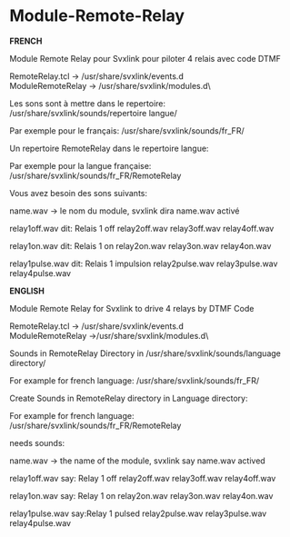 # Module-Remote-Relay

**FRENCH**

Module Remote Relay pour Svxlink pour piloter 4 relais avec code DTMF

RemoteRelay.tcl  -> /usr/share/svxlink/events.d\
ModuleRemoteRelay -> /usr/share/svxlink/modules.d\

Les sons sont à mettre dans le repertoire: /usr/share/svxlink/sounds/repertoire langue/

Par exemple pour le français: /usr/share/svxlink/sounds/fr_FR/

Un repertoire RemoteRelay dans le repertoire langue:

Par exemple pour la langue française: /usr/share/svxlink/sounds/fr_FR/RemoteRelay

Vous avez besoin des sons suivants:

name.wav -> le nom du module, svxlink dira name.wav activé

relay1off.wav   dit: Relais 1 off
relay2off.wav
relay3off.wav
relay4off.wav

relay1on.wav   dit: Relais 1 on
relay2on.wav
relay3on.wav
relay4on.wav
 
relay1pulse.wav dit: Relais 1 impulsion
relay2pulse.wav
relay3pulse.wav
relay4pulse.wav

**ENGLISH**

Module Remote Relay for Svxlink to drive 4 relays by DTMF Code

RemoteRelay.tcl   -> /usr/share/svxlink/events.d\
ModuleRemoteRelay ->/usr/share/svxlink/modules.d\


Sounds in RemoteRelay Directory in /usr/share/svxlink/sounds/language directory/

For example for french language: /usr/share/svxlink/sounds/fr_FR/

Create Sounds in RemoteRelay directory in Language directory:

For example for french language: /usr/share/svxlink/sounds/fr_FR/RemoteRelay

needs sounds:

name.wav -> the name of the module, svxlink say name.wav actived

relay1off.wav   say: Relay 1 off
relay2off.wav
relay3off.wav
relay4off.wav

relay1on.wav    say: Relay 1 on
relay2on.wav
relay3on.wav
relay4on.wav
 
relay1pulse.wav say:Relay 1 pulsed
relay2pulse.wav
relay3pulse.wav
relay4pulse.wav

